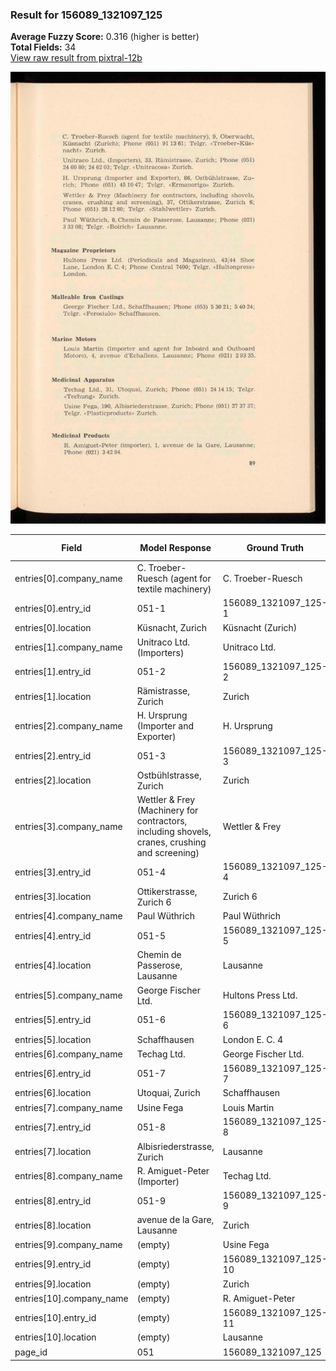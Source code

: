 ### Result for 156089_1321097_125
**Average Fuzzy Score:** 0.316 (higher is better)<br>
**Total Fields:** 34<br>
[View raw result from pixtral-12b](https://github.com/RISE-UNIBAS/humanities_data_benchmark/blob/main/results/2025-10-28/T0387/request_T0387_156089_1321097_125.json)

<img src="https://github.com/RISE-UNIBAS/humanities_data_benchmark/blob/main/benchmarks/company_lists/images/156089_1321097_125.jpg?raw=true" alt="156089_1321097_125" width="600px">

| Field | Model Response | Ground Truth | Fuzzy Score | Match |
|-------|----------------|--------------|-------------|-------|
| entries[0].company_name | C. Troeber-Ruesch (agent for textile machinery) | C. Troeber-Ruesch | 0.531 | ❌ |
| entries[0].entry_id | 051-1 | 156089_1321097_125-1 | 0.320 | ❌ |
| entries[0].location | Küsnacht, Zurich | Küsnacht (Zurich) | 0.909 | ❌ |
| entries[1].company_name | Unitraco Ltd. (Importers) | Unitraco Ltd. | 0.684 | ❌ |
| entries[1].entry_id | 051-2 | 156089_1321097_125-2 | 0.320 | ❌ |
| entries[1].location | Rämistrasse, Zurich | Zurich | 0.480 | ❌ |
| entries[2].company_name | H. Ursprung (Importer and Exporter) | H. Ursprung | 0.478 | ❌ |
| entries[2].entry_id | 051-3 | 156089_1321097_125-3 | 0.320 | ❌ |
| entries[2].location | Ostbühlstrasse, Zurich | Zurich | 0.429 | ❌ |
| entries[3].company_name | Wettler & Frey (Machinery for contractors, including shovels, cranes, crushing and screening) | Wettler & Frey | 0.262 | ❌ |
| entries[3].entry_id | 051-4 | 156089_1321097_125-4 | 0.320 | ❌ |
| entries[3].location | Ottikerstrasse, Zurich 6 | Zurich 6 | 0.500 | ❌ |
| entries[4].company_name | Paul Wüthrich | Paul Wüthrich | 1.000 | ✅ |
| entries[4].entry_id | 051-5 | 156089_1321097_125-5 | 0.320 | ❌ |
| entries[4].location | Chemin de Passerose, Lausanne | Lausanne | 0.432 | ❌ |
| entries[5].company_name | George Fischer Ltd. | Hultons Press Ltd. | 0.486 | ❌ |
| entries[5].entry_id | 051-6 | 156089_1321097_125-6 | 0.320 | ❌ |
| entries[5].location | Schaffhausen | London E. C. 4 | 0.077 | ❌ |
| entries[6].company_name | Techag Ltd. | George Fischer Ltd. | 0.533 | ❌ |
| entries[6].entry_id | 051-7 | 156089_1321097_125-7 | 0.320 | ❌ |
| entries[6].location | Utoquai, Zurich | Schaffhausen | 0.148 | ❌ |
| entries[7].company_name | Usine Fega | Louis Martin | 0.273 | ❌ |
| entries[7].entry_id | 051-8 | 156089_1321097_125-8 | 0.320 | ❌ |
| entries[7].location | Albisriederstrasse, Zurich | Lausanne | 0.176 | ❌ |
| entries[8].company_name | R. Amiguet-Peter (Importer) | Techag Ltd. | 0.158 | ❌ |
| entries[8].entry_id | 051-9 | 156089_1321097_125-9 | 0.320 | ❌ |
| entries[8].location | avenue de la Gare, Lausanne | Zurich | 0.121 | ❌ |
| entries[9].company_name | (empty) | Usine Fega | 0.000 | ❌ |
| entries[9].entry_id | (empty) | 156089_1321097_125-10 | 0.000 | ❌ |
| entries[9].location | (empty) | Zurich | 0.000 | ❌ |
| entries[10].company_name | (empty) | R. Amiguet-Peter | 0.000 | ❌ |
| entries[10].entry_id | (empty) | 156089_1321097_125-11 | 0.000 | ❌ |
| entries[10].location | (empty) | Lausanne | 0.000 | ❌ |
| page_id | 051 | 156089_1321097_125 | 0.190 | ❌ |
